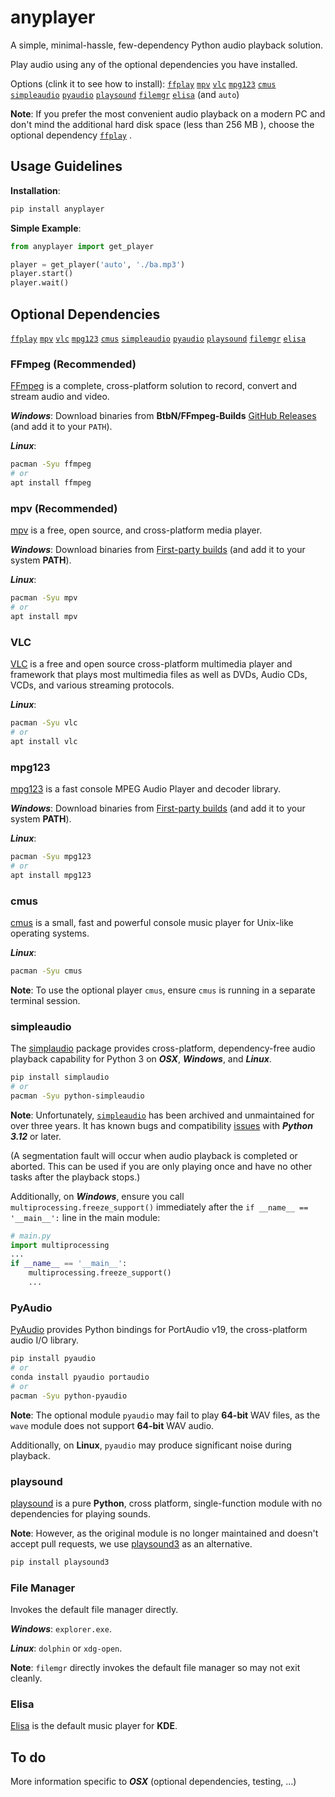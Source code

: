 # anyplayer

A simple, minimal-hassle, few-dependency Python audio playback solution.

Play audio using any of the optional dependencies you have installed.

Options (clink it to see how to install): [`ffplay`](#ffmpeg-recommended) [`mpv`](#mpv-recommended) [`vlc`](#vlc) [`mpg123`](#mpg123) [`cmus`](#cmus) [`simpleaudio`](#simpleaudio) [`pyaudio`](#pyaudio) [`playsound`](#playsound) [`filemgr`](#file-manager) [`elisa`](#elisa) (and `auto`)

**Note**: If you prefer the most convenient audio playback on a modern PC and don't mind the additional hard disk space (less than 256 MB ), choose the optional dependency [`ffplay`](#ffmpeg-recommended) .

## Usage Guidelines

**Installation**:

```sh
pip install anyplayer
```

**Simple Example**:

```py
from anyplayer import get_player

player = get_player('auto', './ba.mp3')
player.start()
player.wait()
```

## Optional Dependencies

[`ffplay`](#ffmpeg-recommended) [`mpv`](#mpv-recommended) [`vlc`](#vlc) [`mpg123`](#mpg123) [`cmus`](#cmus) [`simpleaudio`](#simpleaudio) [`pyaudio`](#pyaudio) [`playsound`](#playsound) [`filemgr`](#file-manager) [`elisa`](#elisa)

### FFmpeg (Recommended)

[FFmpeg](https://www.ffmpeg.org/) is a complete, cross-platform solution to record, convert and stream audio and video.

***Windows***: Download binaries from **BtbN/FFmpeg-Builds** [GitHub Releases](https://github.com/BtbN/FFmpeg-Builds/releases) (and add it to your `PATH`).

***Linux***:

```sh
pacman -Syu ffmpeg
# or
apt install ffmpeg
```

### mpv (Recommended)

[mpv](https://mpv.io/) is a free, open source, and cross-platform media player.

***Windows***: Download binaries from [First-party builds](https://nightly.link/mpv-player/mpv/workflows/build/master) (and add it to your system **PATH**).

***Linux***:

```sh
pacman -Syu mpv
# or
apt install mpv
```

### VLC

[VLC](https://www.videolan.org/) is a free and open source cross-platform multimedia player and framework that plays most multimedia files as well as DVDs, Audio CDs, VCDs, and various streaming protocols.

***Linux***:

```sh
pacman -Syu vlc
# or
apt install vlc
```

### mpg123

[mpg123](https://www.mpg123.de/) is a fast console MPEG Audio Player and decoder library.

***Windows***: Download binaries from [First-party builds](https://www.mpg123.de/download.shtml) (and add it to your system **PATH**).

***Linux***:

```sh
pacman -Syu mpg123
# or
apt install mpg123
```

### cmus

[cmus](https://cmus.github.io/) is a small, fast and powerful console music player for Unix-like operating systems.

***Linux***:

```sh
pacman -Syu cmus
```

**Note**: To use the optional player `cmus`, ensure `cmus` is running in a separate terminal session.

### simpleaudio

The [simplaudio](https://github.com/hamiltron/py-simple-audio) package provides cross-platform, dependency-free audio playback capability for Python 3 on ***OSX***, ***Windows***, and ***Linux***.

```sh
pip install simplaudio
# or
pacman -Syu python-simpleaudio
```

**Note**: Unfortunately, [`simpleaudio`](https://github.com/hamiltron/py-simple-audio) has been archived and unmaintained for over three years. It has known bugs and compatibility [issues](https://github.com/hamiltron/py-simple-audio/issues/72) with ***Python 3.12*** or later.

(A segmentation fault will occur when audio playback is completed or aborted. This can be used if you are only playing once and have no other tasks after the playback stops.)

Additionally, on ***Windows***, ensure you call `multiprocessing.freeze_support()` immediately after the `if __name__ == '__main__':` line in the main module:

```py
# main.py
import multiprocessing
...
if __name__ == '__main__':
    multiprocessing.freeze_support()
    ...
```

### PyAudio

[PyAudio](https://people.csail.mit.edu/hubert/pyaudio/) provides Python bindings for PortAudio v19, the cross-platform audio I/O library.

```sh
pip install pyaudio
# or
conda install pyaudio portaudio
# or
pacman -Syu python-pyaudio
```

**Note**: The optional module `pyaudio` may fail to play **64-bit** WAV files, as the `wave` module does not support **64-bit** WAV audio.

Additionally, on **Linux**, `pyaudio` may produce significant noise during playback.

### playsound

[playsound](https://github.com/TaylorSMarks/playsound) is a pure **Python**, cross platform, single-function module with no dependencies for playing sounds.

**Note**: However, as the original module is no longer maintained and doesn't accept pull requests, we use [playsound3](https://github.com/sjmikler/playsound3) as an alternative.

```sh
pip install playsound3
```

### File Manager

Invokes the default file manager directly.

***Windows***: `explorer.exe`.

***Linux***: `dolphin` or `xdg-open`.

**Note**: `filemgr` directly invokes the default file manager so may not exit cleanly.

### Elisa

[Elisa](https://apps.kde.org/elisa/) is the default music player for **KDE**.

## To do

More information specific to ***OSX*** (optional dependencies, testing, ...)
